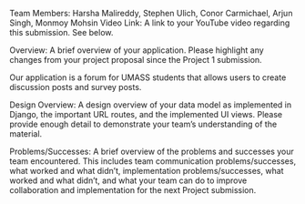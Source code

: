 Team Members: Harsha Malireddy, Stephen Ulich, Conor Carmichael, Arjun Singh, Monmoy Mohsin 
Video Link: A link to your YouTube video regarding this submission. See below.

Overview: A brief overview of your application. Please highlight any changes from your project proposal since the Project 1 submission.

Our application is a forum for UMASS students that allows users to create discussion posts and survey posts.  

Design Overview: A design overview of your data model as implemented in Django, the important URL routes, and the implemented UI views. Please provide enough detail to demonstrate your team’s understanding of the material.

Problems/Successes: A brief overview of the problems and successes your team encountered. This includes team communication problems/successes, what worked and what didn’t, implementation problems/successes, what worked and what didn’t, and what your team can do to improve collaboration and implementation for the next Project submission.
